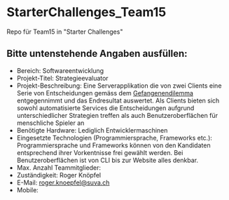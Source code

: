 # StarterChallenges_Team15
Repo für Team15 in "Starter Challenges"

## Bitte untenstehende Angaben ausfüllen:
- Bereich: Softwareentwicklung
- Projekt-Titel: Strategieevaluator
- Projekt-Beschreibung: Eine Serverapplikation die von zwei Clients eine Serie von Entscheidungen gemäss dem [Gefangenendilemma](https://de.wikipedia.org/wiki/Gefangenendilemma) entgegennimmt und das Endresultat auswertet. Als Clients bieten sich sowohl automatisierte Services die Entscheidungen aufgrund unterschiedlicher Strategien treffen als auch Benutzeroberflächen für menschliche Spieler an 
- Benötigte Hardware: Lediglich Entwicklermaschinen
- Eingesetzte Technologien (Programmiersprache, Frameworks etc.): Programmiersprache und Frameworks können von den Kandidaten entsprechend ihrer Vorkentnisse frei gewählt werden. Bei Benutzeroberflächen ist von CLI bis zur Website alles denkbar.
- Max. Anzahl Teammitglieder:
- Zuständigkeit: Roger Knöpfel
- E-Mail: roger.knoepfel@suva.ch
- Mobile:
